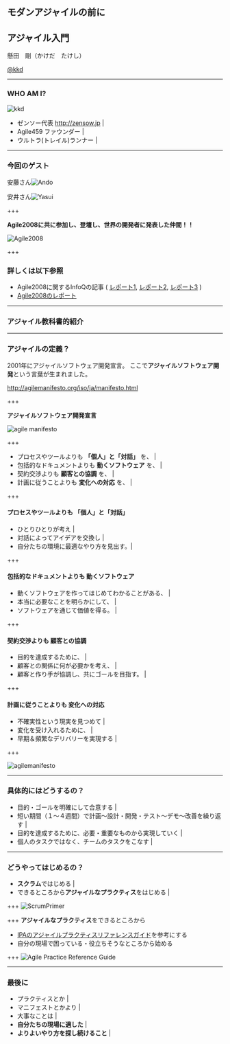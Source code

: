 ## モダンアジャイルの前に
## アジャイル入門

懸田　剛（かけだ　たけし）

[@kkd](https://twitter.com/kkd)

---
### WHO AM I?

![kkd](https://cdn-images-1.medium.com/fit/c/120/120/1*oITgiKFXKPhYzpALU3Z-rw.png)

- ゼンソー代表  http://zensow.jp |
- Agile459 ファウンダー |
- ウルトラ(トレイル)ランナー |

---
### 今回のゲスト

安藤さん![Ando](https://c.s-microsoft.com/ja-jp/CMSImages/img_do01_01.png?version=33c7a70c-01ad-61ed-2d42-a1a0816b266b)

安井さん![Yasui](http://xpjug.com/wp-content/uploads/2015/09/yattom8.png)

+++

**Agile2008に共に参加し、登壇し、世界の開発者に発表した仲間！！**

![Agile2008](https://u214375.dl.dropboxusercontent.com/u/214375/images/agile2008_photo.png)

+++

### 詳しくは以下参照 ###

* Agile2008に関するInfoQの記事 ( [レポート1](https://www.infoq.com/jp/articles/agile2008_teamgoyattom_1), [レポート2](https://www.infoq.com/jp/articles/agile2008_teamgoyattom_2), [レポート3](https://www.infoq.com/jp/articles/agile2008_teamgoyattom_3) )
* [Agile2008のレポート](https://www.slideshare.net/kkd/xp2008-agile20082-presentation)

---

### アジャイル教科書的紹介

---

### アジャイルの定義？

2001年にアジャイルソフトウェア開発宣言。
ここで**アジャイルソフトウェア開発**という言葉が生まれました。

 http://agilemanifesto.org/iso/ja/manifesto.html

+++

**アジャイルソフトウェア開発宣言**

![agile manifesto](https://image.slidesharecdn.com/briefhistoryofagilemovement-160227022652/95/5-8-638.jpg?cb=1456548455)

+++

- プロセスやツールよりも **「個人」と「対話」** を、 |
- 包括的なドキュメントよりも **動くソフトウェア** を、 |
- 契約交渉よりも **顧客との協調** を、 |
- 計画に従うことよりも **変化への対応** を、 |

+++

#### プロセスやツールよりも **「個人」と「対話」**

- ひとりひとりが考え |
- 対話によってアイデアを交換し |
- 自分たちの環境に最適なやり方を見出す。|

+++

#### 包括的なドキュメントよりも **動くソフトウェア**

- 動くソフトウェアを作ってはじめてわかることがある、 |
- 本当に必要なことを明らかにして、 |
- ソフトウェアを通じて価値を得る。 |

+++

#### 契約交渉よりも **顧客との協調**

- 目的を達成するために、 |
- 顧客との関係に何が必要かを考え、 |
- 顧客と作り手が協調し、共にゴールを目指す。 |

+++

#### 計画に従うことよりも **変化への対応**

- 不確実性という現実を見つめて |
- 変化を受け入れるために、 |
- 早期＆頻繁なデリバリーを実現する |

+++

![agilemanifesto](https://u214375.dl.dropboxusercontent.com/u/214375/images/agilemanifesto_bigpicture.png)

---

### 具体的にはどうするの？

- 目的・ゴールを明確にして合意する |
- 短い期間（１〜４週間）で計画〜設計・開発・テスト〜デモ〜改善を繰り返す |
- 目的を達成するために、必要・重要なものから実現していく |
- 個人のタスクではなく、チームのタスクをこなす |

---

### どうやってはじめるの？

- **スクラム**ではじめる |
- できるところから**アジャイルなプラクティス**をはじめる |

+++
![ScrumPrimer](http://scrumprimer.org/overview/anime_scrum_overview_green.png)

+++
**アジャイルなプラクティス**をできるところから

* [IPAのアジャイルプラクティスリファレンスガイド](http://www.ipa.go.jp/sec/softwareengineering/reports/20130319.html)を参考にする
* 自分の現場で困っている・役立ちそうなところから始める

+++
![Agile Practice Reference Guide](https://u214375.dl.dropboxusercontent.com/u/214375/images/agilepractice.png)

---
### 最後に

- プラクティスとか |
- マニフェストとかより |
- 大事なことは |
- **自分たちの現場に適した** |
- **よりよいやり方を探し続けること** |
